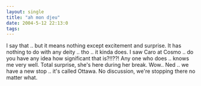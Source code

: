 ```yaml
---
layout: single
title: "ah mon djeu"
date: 2004-5-12 22:13:0
tags: 
---
```


I say that .. but it means nothing except excitement and surprise. It has nothing to do with any deity .. tho .. it kinda does. I saw Caro at Cosmo .. do you have any idea how significant that is?!!??! Any one who does .. knows me very well. Total surprise, she's here during her break. Wow.. Ned .. we have a new stop .. it's called Ottawa. No discussion, we're stopping there no matter what.

